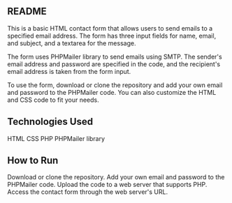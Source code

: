 ## README


This is a basic HTML contact form that allows users to send emails to a specified email address. The form has three input fields for name, email, and subject, and a textarea for the message.

The form uses PHPMailer library to send emails using SMTP. The sender's email address and password are specified in the code, and the recipient's email address is taken from the form input.

To use the form, download or clone the repository and add your own email and password to the PHPMailer code. You can also customize the HTML and CSS code to fit your needs.

## Technologies Used

HTML
CSS
PHP
PHPMailer library


## How to Run

Download or clone the repository.
Add your own email and password to the PHPMailer code.
Upload the code to a web server that supports PHP.
Access the contact form through the web server's URL.